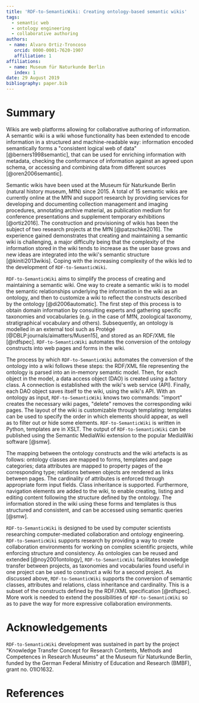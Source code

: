 ```yaml
---
title: 'RDF-to-SemanticWiki: Creating ontology-based semantic wikis'
tags:
  - semantic web
  - ontology engineering
  - collaborative authoring
authors:
 - name: Alvaro Ortiz-Troncoso
   orcid: 0000-0001-7620-1907
   affiliation: 1
affiliations:
 - name: Museum für Naturkunde Berlin
   index: 1
date: 29 August 2019
bibliography: paper.bib
---
```


# Summary

Wikis are web platforms allowing for collaborative authoring of information. A semantic wiki is a wiki whose functionality has been extended to encode information in a structured and machine-readable way: information encoded semantically forms a "consistent logical web of data" [@berners1998semantic], that can be used for enriching information with metadata, checking the conformance of information against an agreed upon schema, or accessing and combining data from different sources [@oren2006semantic].

Semantic wikis have been used at the Museum für Naturkunde Berlin (natural history museum, MfN) since 2015. A total of 15 semantic wikis are currently online at the MfN and support research by providing services for developing and documenting collection management and imaging procedures, annotating archive material, as publication medium for conference presentations and supplement temporary exhibitions [@ortiz2016]. The construction and provisioning of wikis has been the subject of two research projects at the MfN [@patzschke2016]. The experience gained demonstrates that creating and maintaining a semantic wiki is challenging, a major difficulty being that the complexity of the information stored in the wiki tends to increase as the user base grows and new ideas are integrated into the wiki's semantic structure [@kiniti2013wikis]. Coping with the increasing complexity of the wikis led to the development of ``RDF-to-SemanticWiki``.

``RDF-to-SemanticWiki`` aims to simplify the process of creating and maintaining a semantic wiki. One way to create a semantic wiki is to model the semantic relationships underlying the information in the wiki as an ontology, and then to customize a wiki to reflect the constructs described by the ontology [@di2006automatic]. The first step of this process is to obtain domain information by consulting experts and gathering specific taxonomies and vocabularies (e.g. in the case of MfN, zoological taxonomy, stratigraphical vocabulary and others). Subsequently, an ontology is modelled in an external tool such as Protégé [@DBLP:journals/aimatters/Musen15], and stored as an RDF/XML file [@rdfspec]. ``RDF-to-SemanticWiki`` automates the conversion of the ontology constructs into web pages and forms in the wiki. 

The process by which ``RDF-to-SemanticWiki`` automates the conversion of the ontology into a wiki follows these steps: the RDF/XML file representing the ontology is parsed into an in-memory semantic model. Then, for each object in the model, a data access object (DAO) is created using a factory class. A connection is established with the wiki's web service (API). Finally, each DAO object saves itself to the wiki, using the wiki's API. With an ontology as input, ``RDF-to-SemanticWiki`` knows two commands: "import" creates the necessary wiki pages, "delete" removes the corresponding wiki pages. The layout of the wiki is customizable through templating: templates can be used to specify the order in which elements should appear, as well as to filter out or hide some elements. ``RDF-to-SemanticWiki`` is written in Python, templates are in XSLT. The output of ``RDF-to-SemanticWiki`` can be published using the Semantic MediaWiki extension to the popular MediaWiki software [@smw].

The mapping between the ontology constructs and the wiki artefacts is as follows: ontology classes are mapped to forms, templates and page categories; data attributes are mapped to property pages of the corresponding type; relations between objects are rendered as links between pages. The cardinality of attributes is enforced through appropriate form input fields. Class inheritance is supported. Furthermore, navigation elements are added to the wiki, to enable creating, listing and editing content following the structure defined by the ontology. The information stored in the wiki using these forms and templates is thus structured and consistent, and can be accessed using semantic queries [@smw].

``RDF-to-SemanticWiki`` is designed to be used by computer scientists researching computer-mediated collaboration and ontology engineering. ``RDF-to-SemanticWiki`` supports research by providing a way to create collaboration environments for working on complex scientific projects, while enforcing structure and consistency. As ontologies can be reused and extended [@noy2001ontology], ``RDF-to-SemanticWiki`` facilitates knowledge transfer between projects, as taxonomies and vocabularies found useful in one project can be used to construct a wiki for a second project. As discussed above, ``RDF-to-SemanticWiki`` supports the conversion of semantic classes, attributes and relations, class inheritance and cardinality. This is a subset of the constructs defined by the RDF/XML specification [@rdfspec]. More work is needed to extend the possibilities of ``RDF-to-SemanticWiki`` so as to pave the way for more expressive collaboration environments.

# Acknowledgements
``RDF-to-SemanticWiki`` development was sustained in part by the project "Knowledge Transfer Concept for Research Contents, Methods and Competences in Research Museums" at the Museum für Naturkunde Berlin, funded by the German Federal Ministry of Education and Research (BMBF), grant no. 01IO1632.


# References
